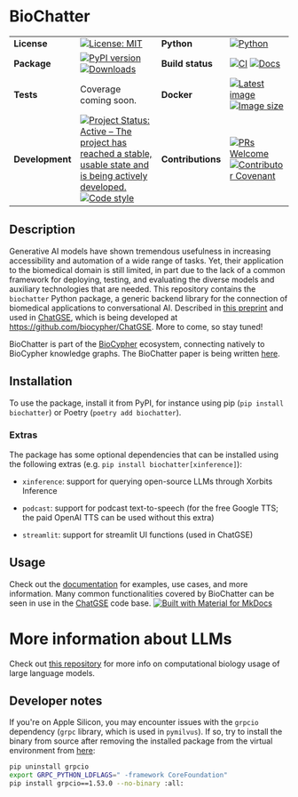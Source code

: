 # BioChatter

|     |     |     |     |
| --- | --- | --- | --- |
| __License__ | [![License: MIT](https://img.shields.io/badge/License-MIT-yellow.svg)](https://opensource.org/licenses/MIT) | __Python__ | [![Python](https://img.shields.io/pypi/pyversions/biochatter)](https://www.python.org) |
| __Package__ | [![PyPI version](https://img.shields.io/pypi/v/biochatter)](https://pypi.org/project/biochatter/) [![Downloads](https://static.pepy.tech/badge/biochatter)](https://pepy.tech/project/biochatter) | __Build status__ | [![CI](https://github.com/biocypher/biochatter/actions/workflows/ci.yaml/badge.svg)](https://github.com/biocypher/biochatter/actions/workflows/ci.yaml) [![Docs](https://github.com/biocypher/biochatter/actions/workflows/docs.yaml/badge.svg)](https://github.com/biocypher/biochatter/actions/workflows/docs.yaml) |
| __Tests__ | Coverage coming soon. | __Docker__ | [![Latest image](https://img.shields.io/docker/v/biocypher/chatgse)](https://hub.docker.com/repository/docker/biocypher/chatgse/general) [![Image size](https://img.shields.io/docker/image-size/biocypher/chatgse/latest)](https://hub.docker.com/repository/docker/biocypher/chatgse/general) |
| __Development__ | [![Project Status: Active – The project has reached a stable, usable state and is being actively developed.](https://www.repostatus.org/badges/latest/active.svg)](https://www.repostatus.org/#active) [![Code style](https://img.shields.io/badge/code%20style-black-000000.svg)](https://black.readthedocs.io/en/stable/) | __Contributions__ | [![PRs Welcome](https://img.shields.io/badge/PRs-welcome-brightgreen.svg?style=flat-square)](http://makeapullrequest.com) [![Contributor Covenant](https://img.shields.io/badge/Contributor%20Covenant-2.1-4baaaa.svg)](CONTRIBUTING.md) |

## Description

Generative AI models have shown tremendous usefulness in increasing
accessibility and automation of a wide range of tasks. Yet, their application to
the biomedical domain is still limited, in part due to the lack of a common
framework for deploying, testing, and evaluating the diverse models and
auxiliary technologies that are needed.  This repository contains the
`biochatter` Python package, a generic backend library for the connection of
biomedical applications to conversational AI.  Described in [this
preprint](https://arxiv.org/abs/2305.06488) and used in
[ChatGSE](https://chat.biocypher.org), which is being developed at
https://github.com/biocypher/ChatGSE. More to come, so stay tuned!

BioChatter is part of the [BioCypher](https://github.com/biocypher) ecosystem, 
connecting natively to BioCypher knowledge graphs. The BioChatter paper is
being written [here](https://github.com/biocypher/biochatter-paper).

## Installation

To use the package, install it from PyPI, for instance using pip (`pip install
biochatter`) or Poetry (`poetry add biochatter`).

### Extras

The package has some optional dependencies that can be installed using the
following extras (e.g. `pip install biochatter[xinference]`):

- `xinference`: support for querying open-source LLMs through Xorbits Inference

- `podcast`: support for podcast text-to-speech (for the free Google TTS; the
paid OpenAI TTS can be used without this extra)

- `streamlit`: support for streamlit UI functions (used in ChatGSE)

## Usage

Check out the [documentation](https://biocypher.github.io/biochatter/) for
examples, use cases, and more information. Many common functionalities covered
by BioChatter can be seen in use in the
[ChatGSE](https://github.com/biocypher/ChatGSE) code base.
[![Built with Material for MkDocs](https://img.shields.io/badge/Material_for_MkDocs-526CFE?style=for-the-badge&logo=MaterialForMkDocs&logoColor=white)](https://squidfunk.github.io/mkdocs-material/)

# More information about LLMs

Check out [this repository](https://github.com/csbl-br/awesome-compbio-chatgpt)
for more info on computational biology usage of large language models.

## Developer notes

If you're on Apple Silicon, you may encounter issues with the `grpcio`
dependency (`grpc` library, which is used in `pymilvus`). If so, try to install
the binary from source after removing the installed package from the virtual
environment from
[here](https://stackoverflow.com/questions/72620996/apple-m1-symbol-not-found-cfrelease-while-running-python-app):

```bash
pip uninstall grpcio
export GRPC_PYTHON_LDFLAGS=" -framework CoreFoundation"
pip install grpcio==1.53.0 --no-binary :all:
```